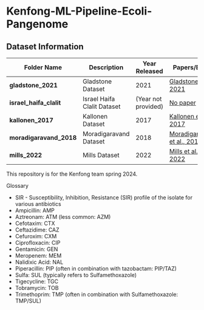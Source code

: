 # Kenfong-ML-Pipeline-Ecoli-Pangenome

## Dataset Information

| **Folder Name**          | **Description**                   | **Year Released** | **Papers/Blogs**                                    | **Last Commit Message**                    | **Last Commit Date** |
|--------------------------|-----------------------------------|-------------------|----------------------------------------------------|--------------------------------------------|----------------------|
| **gladstone_2021**       | Gladstone Dataset                 | 2021              | [Gladstone et al., 2021](https://www.sciencedirect.com/science/article/pii/S2666524721000318)               | Last Commit Message: <PLACEHOLDER_MESSAGE_G> | Last Commit Date: <PLACEHOLDER_DATE_G>       |
| **israel_haifa_clalit**  | Israel Haifa Clalit Dataset       | (Year not provided) | [No paper](link-to-paper)                   | Last Commit Message: <PLACEHOLDER_MESSAGE_I> | Last Commit Date: <PLACEHOLDER_DATE_I>       |
| **kallonen_2017**        | Kallonen Dataset                  | 2017              | [Kallonen et al., 2017](https://journals.plos.org/ploscompbiol/article?id=10.1371/journal.pcbi.1006258)                | Last Commit Message: <PLACEHOLDER_MESSAGE_K> | Last Commit Date: <PLACEHOLDER_DATE_K>       |
| **moradigaravand_2018**  | Moradigaravand Dataset            | 2018              | [Moradigaravand et al., 2018](https://journals.plos.org/ploscompbiol/article?id=10.1371/journal.pcbi.1006258)          | Last Commit Message: <PLACEHOLDER_MESSAGE_M> | Last Commit Date: <PLACEHOLDER_DATE_M>       |
| **mills_2022**           | Mills Dataset                     | 2022              | [Mills et al., 2022]( https://genomemedicine.biomedcentral.com/articles/10.1186/s13073-022-01150-7)                   | Last Commit Message: <PLACEHOLDER_MESSAGE_MI> | Last Commit Date: <PLACEHOLDER_DATE_MI> |


This repository is for the Kenfong team spring 2024.

Glossary

* SIR - Susceptibility, Inhibition, Resistance (SIR) profile of the isolate for various antibiotics
* Ampicillin: AMP
* Aztreonam: ATM (less common: AZM)
* Cefotaxim: CTX
* Ceftazidime: CAZ
* Cefuroxim: CXM
* Ciprofloxacin: CIP
* Gentamicin: GEN
* Meropenem: MEM
* Nalidixic Acid: NAL
* Piperacillin: PIP (often in combination with tazobactam: PIP/TAZ)
* Sulfa: SUL (typically refers to Sulfamethoxazole)
* Tigecycline: TGC
* Tobramycin: TOB
* Trimethoprim: TMP (often in combination with Sulfamethoxazole: TMP/SUL)
